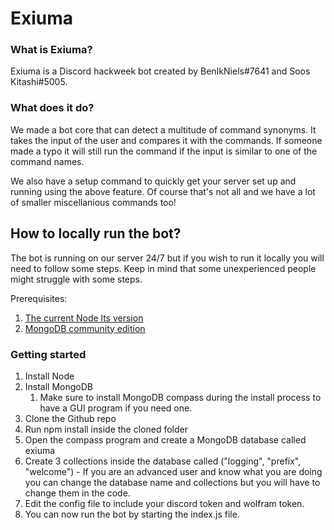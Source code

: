 # Exiuma

### What is Exiuma?

Exiuma is a Discord hackweek bot created by BenIkNiels#7641 and Soos Kitashi#5005.
### What does it do?
We made a bot core that can detect a multitude of command synonyms. It takes the input of the user and compares it with the commands. If someone made a typo it will still run the command if the input is similar to one of the command names.

We also have a setup command to quickly get your server set up and running using the above feature.
Of course that's not all and we have a lot of smaller miscellanious commands too!

## How to locally run the bot?
The bot is running on our server 24/7 but if you wish to run it locally you will need to follow some steps. Keep in mind that some unexperienced people might struggle with some steps.

Prerequisites:
1. [The current Node lts version](https://nodejs.org/en/)
2. [MongoDB community edition](https://www.mongodb.com/download-center/community)
### Getting started
1. Install Node
2. Install MongoDB
    1. Make sure to install MongoDB compass during the install process to have a GUI program if you need one.
3. Clone the Github repo
4. Run npm install inside the cloned folder
5. Open the compass program and create a MongoDB database called exiuma
6. Create 3 collections inside the database called ("logging", "prefix", "welcome") - If you are an advanced user and know what you are doing you can change the database name and collections but you will have to change them in the code.
7. Edit the config file to include your discord token and wolfram token.
8. You can now run the bot by starting the index.js file.
